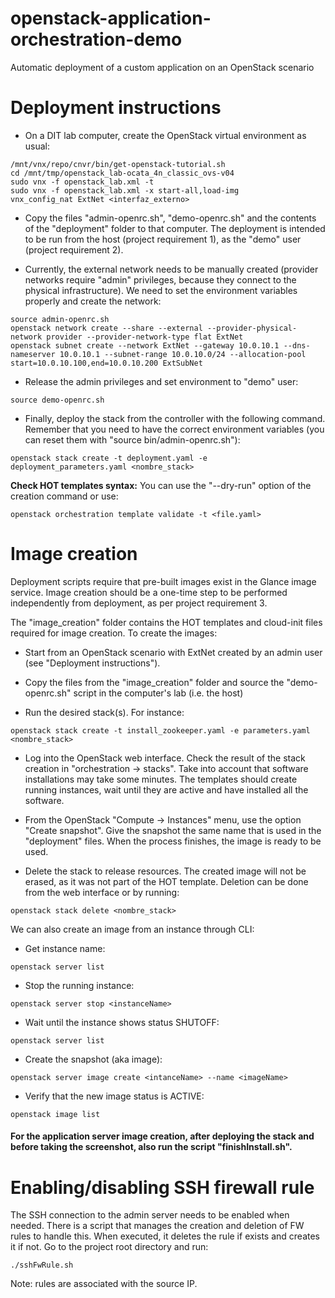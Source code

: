 # openstack-application-orchestration-demo
Automatic deployment of a custom application on an OpenStack scenario

# Deployment instructions
* On a DIT lab computer, create the OpenStack virtual environment as usual:
```
/mnt/vnx/repo/cnvr/bin/get-openstack-tutorial.sh
cd /mnt/tmp/openstack_lab-ocata_4n_classic_ovs-v04
sudo vnx -f openstack_lab.xml -t
sudo vnx -f openstack_lab.xml -x start-all,load-img
vnx_config_nat ExtNet <interfaz_externo>
```

* Copy the files "admin-openrc.sh", "demo-openrc.sh" and the contents of the "deployment" folder to that computer. The deployment is intended to be run from the host (project requirement 1), as the "demo" user (project requirement 2).

* Currently, the external network needs to be manually created (provider networks require "admin" privileges, because they connect to the physical infrastructure). We need to set the environment variables properly and create the network:
```
source admin-openrc.sh
openstack network create --share --external --provider-physical-network provider --provider-network-type flat ExtNet
openstack subnet create --network ExtNet --gateway 10.0.10.1 --dns-nameserver 10.0.10.1 --subnet-range 10.0.10.0/24 --allocation-pool start=10.0.10.100,end=10.0.10.200 ExtSubNet
```

* Release the admin privileges and set environment to "demo" user:
```
source demo-openrc.sh
```

* Finally, deploy the stack from the controller with the following command. Remember that you need to have the correct environment variables (you can reset them with "source bin/admin-openrc.sh"):
```
openstack stack create -t deployment.yaml -e deployment_parameters.yaml <nombre_stack>
```

**Check HOT templates syntax:** You can use the "--dry-run" option of the creation command or use:
```
openstack orchestration template validate -t <file.yaml>
```

# Image creation
Deployment scripts require that pre-built images exist in the Glance image service. Image creation should be a one-time step to be performed independently from deployment, as per project requirement 3.

The "image_creation" folder contains the HOT templates and cloud-init files required for image creation. To create the images:

* Start from an OpenStack scenario with ExtNet created by an admin user (see "Deployment instructions").

* Copy the files from the "image_creation" folder and source the "demo-openrc.sh" script in the computer's lab (i.e. the host)

* Run the desired stack(s). For instance:
```
openstack stack create -t install_zookeeper.yaml -e parameters.yaml <nombre_stack>
```

* Log into the OpenStack web interface. Check the result of the stack creation in "orchestration -> stacks". Take into account that software installations may take some minutes. The templates should create running instances, wait until they are active and have installed all the software.

* From the OpenStack "Compute -> Instances" menu, use the option "Create snapshot". Give the snapshot the same name that is used in the "deployment" files. When the process finishes, the image is ready to be used.

* Delete the stack to release resources. The created image will not be erased, as it was not part of the HOT template. Deletion can be done from the web interface or by running:
```
openstack stack delete <nombre_stack>
```

We can also create an image from an instance through CLI:

* Get instance name:
```
openstack server list
```

* Stop the running instance:
```
openstack server stop <instanceName>
```

* Wait until the instance shows status SHUTOFF:
```
openstack server list
```

* Create the snapshot (aka image):
```
openstack server image create <intanceName> --name <imageName>
```

* Verify that the new image status is ACTIVE:
```
openstack image list
```

#### For the application server image creation, after deploying the stack and before taking the screenshot, also run the script "finishInstall.sh".

# Enabling/disabling SSH firewall rule
The SSH connection to the admin server needs to be enabled when needed. There is a script that manages the creation and deletion of FW rules to handle this. When executed, it deletes the rule if exists and creates it if not. Go to the project root directory and run:
```
./sshFwRule.sh
```
Note: rules are associated with the source IP.




